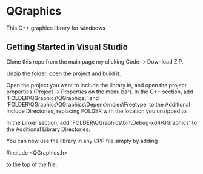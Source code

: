 <h1>QGraphics</h1>
This C++ graphics library for windoows 

<h2>Getting Started in Visual Studio</h2>
Clone this repo from the main page my clicking Code -> Download ZIP.

Unzip the folder, open the project and build it.

Open the project you want to include the library in, and open the project properties (Project -> Properties on the menu bar).
In the C++ section, add 'FOLDER\QGraphics\QGraphics;' and 'FOLDER\QGraphics\QGraphics\Dependencies\Freetype' to the Additional Include Directories, replacing FOLDER with the location you unzipped to.

In the Linker section, add 'FOLDER\QGraphics\bin\Debug-x64\QGraphics' to the Additional Library Directories.

You can now use the library in any CPP file simply by adding

#include <QGraphics.h>

to the top of the file.
